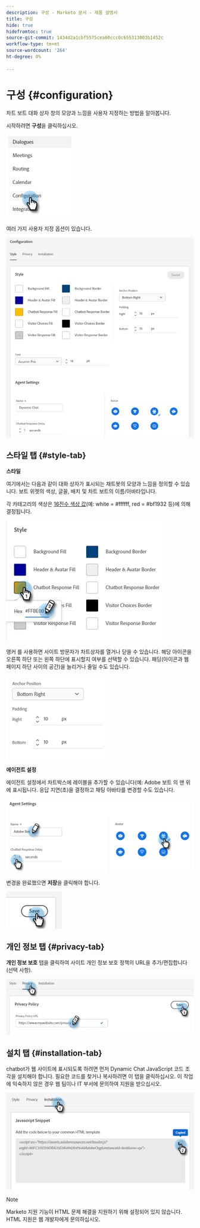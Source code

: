 ```yaml
---
description: 구성 - Marketo 문서 - 제품 설명서
title: 구성
hide: true
hidefromtoc: true
source-git-commit: 1434d2a1cbf5575cea60ccc0c655313003b1452c
workflow-type: tm+mt
source-wordcount: '264'
ht-degree: 0%

---
```


# 구성 {#configuration}

차트 보트 대화 상자 창의 모양과 느낌을 사용자 지정하는 방법을 알아봅니다.

시작하려면 **구성**&#x200B;을 클릭하십시오.

![](assets/configuration-1.png)

여러 가지 사용자 지정 옵션이 있습니다.

![](assets/configuration-2.png)

## 스타일 탭 {#style-tab}

**스타일**

여기에서는 다음과 같이 대화 상자가 표시되는 채트봇의 모양과 느낌을 정의할 수 있습니다. 보트 위젯의 색상, 글꼴, 배치 및 차트 보트의 이름/아바타입니다.

각 카테고리의 색상은 [16진수 색상 값](https://color.adobe.com/create/color-wheel)(예: white = #ffffff, red = #bf1932 등)에 의해 결정됩니다.

![](assets/configuration-3.png)

앵커 를 사용하면 사이트 방문자가 차트상자를 열거나 닫을 수 있습니다. 해당 아이콘을 오른쪽 하단 또는 왼쪽 하단에 표시할지 여부를 선택할 수 있습니다. 패딩(아이콘과 웹 페이지 하단 사이의 공간)을 늘리거나 줄일 수도 있습니다.

![](assets/configuration-4.png)

**에이전트 설정**

에이전트 설정에서 차트박스에 레이블을 추가할 수 있습니다(예: Adobe 보트 의 맨 위에 표시됩니다. 응답 지연(초)을 결정하고 채팅 아바타를 변경할 수도 있습니다.

![](assets/configuration-5.png)

변경을 완료했으면 **저장**&#x200B;을 클릭해야 합니다.

![](assets/configuration-6.png)

## 개인 정보 탭 {#privacy-tab}

**개인 정보 보호** 탭을 클릭하여 사이트 개인 정보 보호 정책의 URL을 추가/편집합니다(선택 사항).

![](assets/configuration-7.png)

## 설치 탭 {#installation-tab}

chatbot가 웹 사이트에 표시되도록 하려면 먼저 Dynamic Chat JavaScript 코드 조각을 설치해야 합니다. 필요한 코드를 찾거나 복사하려면 이 탭을 클릭하십시오. 이 작업에 익숙하지 않은 경우 웹 팀이나 IT 부서에 문의하여 지원을 받으십시오.

![](assets/configuration-8.png)

>[!NOTE]
>
>Marketo 지원 기능이 HTML 문제 해결을 지원하기 위해 설정되어 있지 않습니다. HTML 지원은 웹 개발자에게 문의하십시오.
